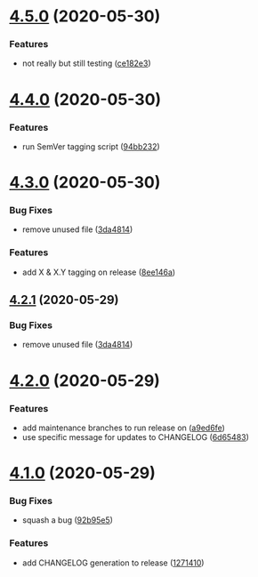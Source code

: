 # [4.5.0](https://github.com/st3v3nhunt/semantic-release-test/compare/4.4.0...4.5.0) (2020-05-30)


### Features

* not really but still testing ([ce182e3](https://github.com/st3v3nhunt/semantic-release-test/commit/ce182e378f444ebee644cd50f93d29efb4fc8fc5))

# [4.4.0](https://github.com/st3v3nhunt/semantic-release-test/compare/4.3.0...4.4.0) (2020-05-30)


### Features

* run SemVer tagging script ([94bb232](https://github.com/st3v3nhunt/semantic-release-test/commit/94bb2321f0ba091b53dcb404f3a010d76e0e3b4a))

# [4.3.0](https://github.com/st3v3nhunt/semantic-release-test/compare/4.2.0...4.3.0) (2020-05-30)


### Bug Fixes

* remove unused file ([3da4814](https://github.com/st3v3nhunt/semantic-release-test/commit/3da481410f295501e4808741f7079e6da0583622))


### Features

* add X & X.Y tagging on release ([8ee146a](https://github.com/st3v3nhunt/semantic-release-test/commit/8ee146af391c7c015d3620edd4f4d267b14364ab))

## [4.2.1](https://github.com/st3v3nhunt/semantic-release-test/compare/4.2.0...4.2.1) (2020-05-29)


### Bug Fixes

* remove unused file ([3da4814](https://github.com/st3v3nhunt/semantic-release-test/commit/3da481410f295501e4808741f7079e6da0583622))

# [4.2.0](https://github.com/st3v3nhunt/semantic-release-test/compare/4.1.0...4.2.0) (2020-05-29)


### Features

* add maintenance branches to run release on ([a9ed6fe](https://github.com/st3v3nhunt/semantic-release-test/commit/a9ed6fe0c5a98d8bde6577035436ff2fc6a12a37))
* use specific message for updates to CHANGELOG ([6d65483](https://github.com/st3v3nhunt/semantic-release-test/commit/6d65483421eae92a9d0a814c38eae3c108c665ca))

# [4.1.0](https://github.com/st3v3nhunt/semantic-release-test/compare/4.0.0...4.1.0) (2020-05-29)


### Bug Fixes

* squash a bug ([92b95e5](https://github.com/st3v3nhunt/semantic-release-test/commit/92b95e577ca942234b9528fb9c39f8f04535bc94))


### Features

* add CHANGELOG generation to release ([1271410](https://github.com/st3v3nhunt/semantic-release-test/commit/127141034f9c16bbbfb246f3ab91f0bc4dc17358))
